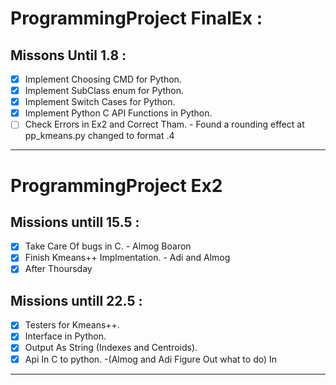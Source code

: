 
# ProgrammingProject FinalEx :
Missons Until 1.8 :
-------------------
- [x] Implement Choosing CMD for Python.
- [x] Implement SubClass enum for Python.
- [x] Implement Switch Cases for Python.
- [x] Implement Python C API Functions in Python.
- [ ] Check Errors in Ex2 and Correct Tham. - Found a rounding effect at pp_kmeans.py changed to format .4

---------------------

# ProgrammingProject Ex2
Missions untill 15.5 :
---------------------
- [x] Take Care Of bugs in C. - Almog Boaron
- [x] Finish Kmeans++ Implmentation. - Adi and Almog
- [x] After Thoursday 

Missions untill 22.5 :
---------------------
- [x] Testers for Kmeans++.
- [x] Interface in Python.
- [x] Output As String (Indexes and Centroids).
- [x] Api In C to python. -(Almog and Adi Figure Out what to do) In

---------------------
